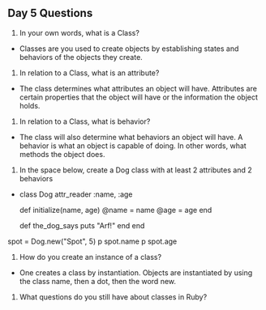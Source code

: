 ## Day 5 Questions

1. In your own words, what is a Class?
- Classes are you used to create objects by establishing states and behaviors of the objects they create.

1. In relation to a Class, what is an attribute?
- The class determines what attributes an object will have. Attributes are certain properties that the object will have or the information the object holds.

1. In relation to a Class, what is behavior?
- The class will also determine what behaviors an object will have. A behavior is what an object is capable of doing. In other words, what methods the object does.

1. In the space below, create a Dog class with at least 2 attributes and 2 behaviors
- class Dog
    attr_reader :name, :age

    def initialize(name, age)
      @name = name
      @age = age
    end

    def the_dog_says
      puts "Arf!"
    end
end

spot = Dog.new("Spot", 5)
p spot.name
p spot.age


1. How do you create an instance of a class?
- One creates a class by instantiation. Objects are instantiated by using the class name, then a dot, then the word new. 

1. What questions do you still have about classes in Ruby?
